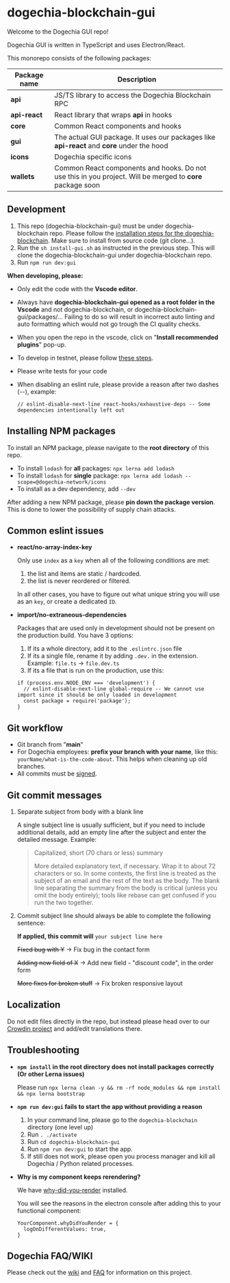 # dogechia-blockchain-gui

Welcome to the Dogechia GUI repo!

Dogechia GUI is written in TypeScript and uses Electron/React.

This monorepo consists of the following packages:

| Package name  | Description                                                                                                |
| ------------- | ---------------------------------------------------------------------------------------------------------- |
| **api**       | JS/TS library to access the Dogechia Blockchain RPC                                                            |
| **api-react** | React library that wraps **api** in hooks                                                                  |
| **core**      | Common React components and hooks                                                                          |
| **gui**       | The actual GUI package. It uses our packages like **api-react** and **core** under the hood                |
| **icons**     | Dogechia specific icons                                                                                        |
| **wallets**   | Common React components and hooks. Do not use this in you project. Will be merged to **core** package soon |

## Development

1. This repo (dogechia-blockchain-gui) must be under dogechia-blockchain repo. Please follow the [installation steps for the dogechia-blockchain](https://github.com/Dogechia-Network/dogechia-blockchain/wiki/INSTALL#install-from-source). Make sure to install from source code (git clone...).
2. Run the `sh install-gui.sh` as instructed in the previous step. This will clone the dogechia-blockchain-gui under dogechia-blockchain repo.
3. Run `npm run dev:gui`

**When developing, please:**

- Only edit the code with the **Vscode editor**.
- Always have **dogechia-blockchain-gui opened as a root folder in the Vscode** and not dogechia-blockchain, or dogechia-blockchain-gui/packages/... Failing to do so will result in incorrect auto linting and auto formatting which would not go trough the CI quality checks.
- When you open the repo in the vscode, click on "**Install recommended plugins**" pop-up.
- To develop in testnet, please follow [these steps](https://github.com/Dogechia-Network/dogechia-blockchain/wiki/How-to-connect-to-the-Testnet).
- Please write tests for your code
- When disabling an eslint rule, please provide a reason after two dashes (--), example:

  `// eslint-disable-next-line react-hooks/exhaustive-deps -- Some dependencies intentionally left out`

## Installing NPM packages

To install an NPM package, please navigate to the **root directory** of this repo.

- To install `lodash` for **all** packages: `npx lerna add lodash`
- To install `lodash` for **single** package: `npx lerna add lodash --scope=@dogechia-network/icons`
- To install as a dev dependency, add `--dev`

After adding a new NPM package, please **pin down the package version**. This is done to lower the possibility of supply chain attacks.

## Common eslint issues

- **react/no-array-index-key**

  Only use `index` as a `key` when all of the following conditions are met:

  1.  the list and items are static / hardcoded.
  2.  the list is never reordered or filtered.

  In all other cases, you have to figure out what unique string you will use as an `key`, or create a dedicated `ID`.

- **import/no-extraneous-dependencies**

  Packages that are used only in development should not be present on the production build. You have 3 options:

  1. If its a whole directory, add it to the `.eslintrc.json` file
  2. If its a single file, rename it by adding `.dev.` in the extension. Example: `file.ts` -> `file.dev.ts`
  3. If its a file that is run on the production, use this:

  ```
  if (process.env.NODE_ENV === 'development') {
    // eslint-disable-next-line global-require -- We cannot use import since it should be only loaded in development
    const package = require('package');
  }
  ```

## Git workflow

- Git branch from "**main**"
- For Dogechia employees: **prefix your branch with your name**, like this: `yourName/what-is-the-code-about`. This helps when cleaning up old branches.
- All commits must be [signed](https://docs.github.com/en/authentication/managing-commit-signature-verification/signing-commits).

## Git commit messages

1. Separate subject from body with a blank line

   A single subject line is usually sufficient, but if you need to include additional details, add an empty line after the subject and enter the detailed message. Example:

   > Capitalized, short (70 chars or less) summary
   >
   > More detailed explanatory text, if necessary. Wrap it to about 72
   > characters or so. In some contexts, the first line is treated as the
   > subject of an email and the rest of the text as the body. The blank
   > line separating the summary from the body is critical (unless you omit
   > the body entirely); tools like rebase can get confused if you run the
   > two together.

2. Commit subject line should always be able to complete the following sentence:

   **If applied, this commit will** `your subject line here`

   ~~Fixed bug with Y~~ -> Fix bug in the contact form

   ~~Adding new field of X~~ -> Add new field - "discount code", in the order form

   ~~More fixes for broken stuff~~ -> Fix broken responsive layout

## Localization

Do not edit files directly in the repo, but instead please head over to our [Crowdin project](https://dogechia.crowdin.com/dogechia-blockchain-gui) and add/edit translations there.

## Troubleshooting

- **`npm install` in the root directory does not install packages correctly (Or other Lerna issues)**

  Please run `npx lerna clean -y && rm -rf node_modules && npm install && npx lerna bootstrap`

- **`npm run dev:gui` fails to start the app without providing a reason**

  1. In your command line, please go to the `dogechia-blockchain` directory (one level up)
  2. Run `. ./activate`
  3. Run `cd dogechia-blockchain-gui`
  4. Run `npm run dev:gui` to start the app.
  5. If still does not work, please open you process manager and kill all Dogechia / Python related processes.

- **Why is my component keeps rerendering?**

  We have [why-did-you-render](https://github.com/welldone-software/why-did-you-render) installed.

  You will see the reasons in the electron console after adding this to your functional component:

  ```
  YourComponent.whyDidYouRender = {
    logOnDifferentValues: true,
  }
  ```

## Dogechia FAQ/WIKI

Please check out the [wiki](https://github.com/Dogechia-Network/dogechia-blockchain/wiki)
and [FAQ](https://github.com/Dogechia-Network/dogechia-blockchain/wiki/FAQ) for
information on this project.
